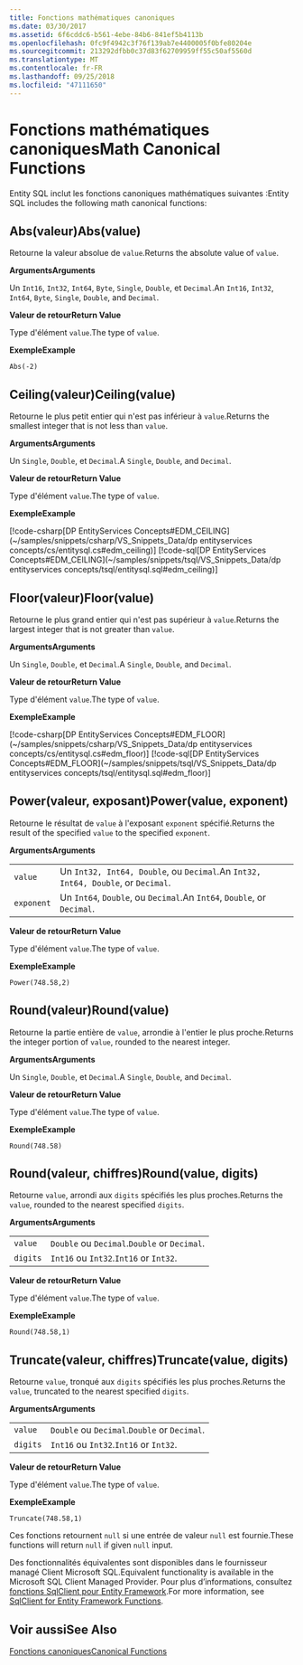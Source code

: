 ```yaml
---
title: Fonctions mathématiques canoniques
ms.date: 03/30/2017
ms.assetid: 6f6cddc6-b561-4ebe-84b6-841ef5b4113b
ms.openlocfilehash: 0fc9f4942c3f76f139ab7e4400005f0bfe80204e
ms.sourcegitcommit: 213292dfbb0c37d83f62709959ff55c50af5560d
ms.translationtype: MT
ms.contentlocale: fr-FR
ms.lasthandoff: 09/25/2018
ms.locfileid: "47111650"
---
```

# <a name="math-canonical-functions"></a><span data-ttu-id="fb3df-102">Fonctions mathématiques canoniques</span><span class="sxs-lookup"><span data-stu-id="fb3df-102">Math Canonical Functions</span></span>

<span data-ttu-id="fb3df-103">Entity SQL inclut les fonctions canoniques mathématiques suivantes :</span><span class="sxs-lookup"><span data-stu-id="fb3df-103">Entity SQL includes the following math canonical functions:</span></span>
  
## <a name="absvalue"></a><span data-ttu-id="fb3df-104">Abs(valeur)</span><span class="sxs-lookup"><span data-stu-id="fb3df-104">Abs(value)</span></span>

<span data-ttu-id="fb3df-105">Retourne la valeur absolue de `value`.</span><span class="sxs-lookup"><span data-stu-id="fb3df-105">Returns the absolute value of `value`.</span></span>

<span data-ttu-id="fb3df-106">**Arguments**</span><span class="sxs-lookup"><span data-stu-id="fb3df-106">**Arguments**</span></span>

<span data-ttu-id="fb3df-107">Un `Int16`, `Int32`, `Int64`, `Byte`, `Single`, `Double`, et `Decimal`.</span><span class="sxs-lookup"><span data-stu-id="fb3df-107">An `Int16`, `Int32`, `Int64`, `Byte`, `Single`, `Double`, and `Decimal`.</span></span>

<span data-ttu-id="fb3df-108">**Valeur de retour**</span><span class="sxs-lookup"><span data-stu-id="fb3df-108">**Return Value**</span></span>

<span data-ttu-id="fb3df-109">Type d'élément `value`.</span><span class="sxs-lookup"><span data-stu-id="fb3df-109">The type of `value`.</span></span>

<span data-ttu-id="fb3df-110">**Exemple**</span><span class="sxs-lookup"><span data-stu-id="fb3df-110">**Example**</span></span>

`Abs(-2)`

## <a name="ceilingvalue"></a><span data-ttu-id="fb3df-111">Ceiling(valeur)</span><span class="sxs-lookup"><span data-stu-id="fb3df-111">Ceiling(value)</span></span>

<span data-ttu-id="fb3df-112">Retourne le plus petit entier qui n'est pas inférieur à `value`.</span><span class="sxs-lookup"><span data-stu-id="fb3df-112">Returns the smallest integer that is not less than `value`.</span></span>

<span data-ttu-id="fb3df-113">**Arguments**</span><span class="sxs-lookup"><span data-stu-id="fb3df-113">**Arguments**</span></span>

<span data-ttu-id="fb3df-114">Un `Single`, `Double`, et `Decimal`.</span><span class="sxs-lookup"><span data-stu-id="fb3df-114">A `Single`, `Double`, and `Decimal`.</span></span>

<span data-ttu-id="fb3df-115">**Valeur de retour**</span><span class="sxs-lookup"><span data-stu-id="fb3df-115">**Return Value**</span></span>

<span data-ttu-id="fb3df-116">Type d'élément `value`.</span><span class="sxs-lookup"><span data-stu-id="fb3df-116">The type of `value`.</span></span>

<span data-ttu-id="fb3df-117">**Exemple**</span><span class="sxs-lookup"><span data-stu-id="fb3df-117">**Example**</span></span>

[!code-csharp[DP EntityServices Concepts#EDM_CEILING](~/samples/snippets/csharp/VS_Snippets_Data/dp entityservices concepts/cs/entitysql.cs#edm_ceiling)]
[!code-sql[DP EntityServices Concepts#EDM_CEILING](~/samples/snippets/tsql/VS_Snippets_Data/dp entityservices concepts/tsql/entitysql.sql#edm_ceiling)]

## <a name="floorvalue"></a><span data-ttu-id="fb3df-118">Floor(valeur)</span><span class="sxs-lookup"><span data-stu-id="fb3df-118">Floor(value)</span></span>

<span data-ttu-id="fb3df-119">Retourne le plus grand entier qui n'est pas supérieur à `value`.</span><span class="sxs-lookup"><span data-stu-id="fb3df-119">Returns the largest integer that is not greater than `value`.</span></span>

<span data-ttu-id="fb3df-120">**Arguments**</span><span class="sxs-lookup"><span data-stu-id="fb3df-120">**Arguments**</span></span>

<span data-ttu-id="fb3df-121">Un `Single`, `Double`, et `Decimal`.</span><span class="sxs-lookup"><span data-stu-id="fb3df-121">A `Single`, `Double`, and `Decimal`.</span></span>

<span data-ttu-id="fb3df-122">**Valeur de retour**</span><span class="sxs-lookup"><span data-stu-id="fb3df-122">**Return Value**</span></span>

<span data-ttu-id="fb3df-123">Type d'élément `value`.</span><span class="sxs-lookup"><span data-stu-id="fb3df-123">The type of `value`.</span></span>

<span data-ttu-id="fb3df-124">**Exemple**</span><span class="sxs-lookup"><span data-stu-id="fb3df-124">**Example**</span></span>

[!code-csharp[DP EntityServices Concepts#EDM_FLOOR](~/samples/snippets/csharp/VS_Snippets_Data/dp entityservices concepts/cs/entitysql.cs#edm_floor)]
[!code-sql[DP EntityServices Concepts#EDM_FLOOR](~/samples/snippets/tsql/VS_Snippets_Data/dp entityservices concepts/tsql/entitysql.sql#edm_floor)]

## <a name="powervalue-exponent"></a><span data-ttu-id="fb3df-125">Power(valeur, exposant)</span><span class="sxs-lookup"><span data-stu-id="fb3df-125">Power(value, exponent)</span></span>

<span data-ttu-id="fb3df-126">Retourne le résultat de `value` à l'exposant `exponent` spécifié.</span><span class="sxs-lookup"><span data-stu-id="fb3df-126">Returns the result of the specified `value` to the specified `exponent`.</span></span>

<span data-ttu-id="fb3df-127">**Arguments**</span><span class="sxs-lookup"><span data-stu-id="fb3df-127">**Arguments**</span></span>

|  |  |
|--|--|
|`value` | <span data-ttu-id="fb3df-128">Un `Int32, Int64, Double`, ou `Decimal`.</span><span class="sxs-lookup"><span data-stu-id="fb3df-128">An `Int32, Int64, Double`, or `Decimal`.</span></span> |
|`exponent` | <span data-ttu-id="fb3df-129">Un `Int64`, `Double`, ou `Decimal`.</span><span class="sxs-lookup"><span data-stu-id="fb3df-129">An `Int64`, `Double`, or `Decimal`.</span></span> |

<span data-ttu-id="fb3df-130">**Valeur de retour**</span><span class="sxs-lookup"><span data-stu-id="fb3df-130">**Return Value**</span></span>

<span data-ttu-id="fb3df-131">Type d'élément `value`.</span><span class="sxs-lookup"><span data-stu-id="fb3df-131">The type of `value`.</span></span>

<span data-ttu-id="fb3df-132">**Exemple**</span><span class="sxs-lookup"><span data-stu-id="fb3df-132">**Example**</span></span>

`Power(748.58,2)`

## <a name="roundvalue"></a><span data-ttu-id="fb3df-133">Round(valeur)</span><span class="sxs-lookup"><span data-stu-id="fb3df-133">Round(value)</span></span>

<span data-ttu-id="fb3df-134">Retourne la partie entière de `value`, arrondie à l'entier le plus proche.</span><span class="sxs-lookup"><span data-stu-id="fb3df-134">Returns the integer portion of `value`, rounded to the nearest integer.</span></span>

<span data-ttu-id="fb3df-135">**Arguments**</span><span class="sxs-lookup"><span data-stu-id="fb3df-135">**Arguments**</span></span>

<span data-ttu-id="fb3df-136">Un `Single`, `Double`, et `Decimal`.</span><span class="sxs-lookup"><span data-stu-id="fb3df-136">A `Single`, `Double`, and `Decimal`.</span></span>

<span data-ttu-id="fb3df-137">**Valeur de retour**</span><span class="sxs-lookup"><span data-stu-id="fb3df-137">**Return Value**</span></span>

<span data-ttu-id="fb3df-138">Type d'élément `value`.</span><span class="sxs-lookup"><span data-stu-id="fb3df-138">The type of `value`.</span></span>

<span data-ttu-id="fb3df-139">**Exemple**</span><span class="sxs-lookup"><span data-stu-id="fb3df-139">**Example**</span></span>

`Round(748.58)`

## <a name="roundvalue-digits"></a><span data-ttu-id="fb3df-140">Round(valeur, chiffres)</span><span class="sxs-lookup"><span data-stu-id="fb3df-140">Round(value, digits)</span></span>

<span data-ttu-id="fb3df-141">Retourne `value`, arrondi aux `digits` spécifiés les plus proches.</span><span class="sxs-lookup"><span data-stu-id="fb3df-141">Returns the `value`, rounded to the nearest specified `digits`.</span></span>

<span data-ttu-id="fb3df-142">**Arguments**</span><span class="sxs-lookup"><span data-stu-id="fb3df-142">**Arguments**</span></span>

|  |  |
|--|--|
|`value`|<span data-ttu-id="fb3df-143">`Double` ou `Decimal`.</span><span class="sxs-lookup"><span data-stu-id="fb3df-143">`Double` or `Decimal`.</span></span>|
|`digits`|<span data-ttu-id="fb3df-144">`Int16` ou `Int32`.</span><span class="sxs-lookup"><span data-stu-id="fb3df-144">`Int16` or `Int32`.</span></span>|

<span data-ttu-id="fb3df-145">**Valeur de retour**</span><span class="sxs-lookup"><span data-stu-id="fb3df-145">**Return Value**</span></span>

<span data-ttu-id="fb3df-146">Type d'élément `value`.</span><span class="sxs-lookup"><span data-stu-id="fb3df-146">The type of `value`.</span></span>

<span data-ttu-id="fb3df-147">**Exemple**</span><span class="sxs-lookup"><span data-stu-id="fb3df-147">**Example**</span></span>

`Round(748.58,1)`

## <a name="truncatevalue-digits"></a><span data-ttu-id="fb3df-148">Truncate(valeur, chiffres)</span><span class="sxs-lookup"><span data-stu-id="fb3df-148">Truncate(value, digits)</span></span>

<span data-ttu-id="fb3df-149">Retourne `value`, tronqué aux `digits` spécifiés les plus proches.</span><span class="sxs-lookup"><span data-stu-id="fb3df-149">Returns the `value`, truncated to the nearest specified `digits`.</span></span>

<span data-ttu-id="fb3df-150">**Arguments**</span><span class="sxs-lookup"><span data-stu-id="fb3df-150">**Arguments**</span></span>

|  |  |
|--|--|
|`value`|<span data-ttu-id="fb3df-151">`Double` ou `Decimal`.</span><span class="sxs-lookup"><span data-stu-id="fb3df-151">`Double` or `Decimal`.</span></span>|
|`digits`|<span data-ttu-id="fb3df-152">`Int16` ou `Int32`.</span><span class="sxs-lookup"><span data-stu-id="fb3df-152">`Int16` or `Int32`.</span></span>|

<span data-ttu-id="fb3df-153">**Valeur de retour**</span><span class="sxs-lookup"><span data-stu-id="fb3df-153">**Return Value**</span></span>

<span data-ttu-id="fb3df-154">Type d'élément `value`.</span><span class="sxs-lookup"><span data-stu-id="fb3df-154">The type of `value`.</span></span>

<span data-ttu-id="fb3df-155">**Exemple**</span><span class="sxs-lookup"><span data-stu-id="fb3df-155">**Example**</span></span>

`Truncate(748.58,1)`  
  
 <span data-ttu-id="fb3df-156">Ces fonctions retournent `null` si une entrée de valeur `null` est fournie.</span><span class="sxs-lookup"><span data-stu-id="fb3df-156">These functions will return `null` if given `null` input.</span></span>  
  
 <span data-ttu-id="fb3df-157">Des fonctionnalités équivalentes sont disponibles dans le fournisseur managé Client Microsoft SQL.</span><span class="sxs-lookup"><span data-stu-id="fb3df-157">Equivalent functionality is available in the Microsoft SQL Client Managed Provider.</span></span> <span data-ttu-id="fb3df-158">Pour plus d’informations, consultez [fonctions SqlClient pour Entity Framework](../../../../../../docs/framework/data/adonet/ef/sqlclient-for-ef-functions.md).</span><span class="sxs-lookup"><span data-stu-id="fb3df-158">For more information, see [SqlClient for Entity Framework Functions](../../../../../../docs/framework/data/adonet/ef/sqlclient-for-ef-functions.md).</span></span>  
  
## <a name="see-also"></a><span data-ttu-id="fb3df-159">Voir aussi</span><span class="sxs-lookup"><span data-stu-id="fb3df-159">See Also</span></span>  
 [<span data-ttu-id="fb3df-160">Fonctions canoniques</span><span class="sxs-lookup"><span data-stu-id="fb3df-160">Canonical Functions</span></span>](../../../../../../docs/framework/data/adonet/ef/language-reference/canonical-functions.md)
